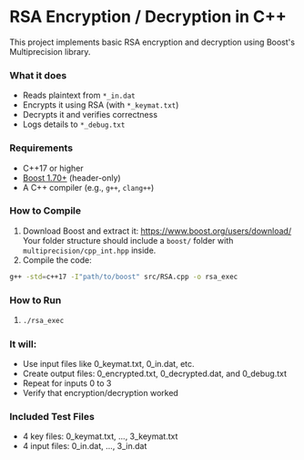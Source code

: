 # RSA Encryption / Decryption in C++

This project implements basic RSA encryption and decryption using Boost's Multiprecision library.

### What it does

- Reads plaintext from `*_in.dat`
- Encrypts it using RSA (with `*_keymat.txt`)
- Decrypts it and verifies correctness
- Logs details to `*_debug.txt`

### Requirements

- C++17 or higher
- [Boost 1.70+](https://www.boost.org/) (header-only)
- A C++ compiler (e.g., `g++`, `clang++`)

### How to Compile

1. Download Boost and extract it: https://www.boost.org/users/download/
Your folder structure should include a `boost/` folder with `multiprecision/cpp_int.hpp` inside.
2. Compile the code:
```bash
g++ -std=c++17 -I"path/to/boost" src/RSA.cpp -o rsa_exec
```

### How to Run

1. ```bash
   ./rsa_exec
   ```

### It will:
- Use input files like 0_keymat.txt, 0_in.dat, etc.
- Create output files: 0_encrypted.txt, 0_decrypted.dat, and 0_debug.txt
- Repeat for inputs 0 to 3
- Verify that encryption/decryption worked

### Included Test Files

- 4 key files: 0_keymat.txt, ..., 3_keymat.txt
- 4 input files: 0_in.dat, ..., 3_in.dat
